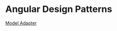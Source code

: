 # Angular Design Patterns

[Model Adapter](https://github.com/daniloagostinho/angular-design-patterns/blob/main/design-patterns/model-adapter.md)
